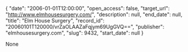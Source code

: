 {
  "date": "2006-01-01T12:00:00", 
  "open_access": false, 
  "target_url": "http://www.elmhousesurgery.com/", 
  "description": null, 
  "end_date": null, 
  "title": "Elm House Surgery", 
  "record_id": "20060101T120000/vrZaOLAAZaFqjym69UgGVQ==", 
  "publisher": "elmhousesurgery.com", 
  "slug": 9432, 
  "start_date": null
}

None